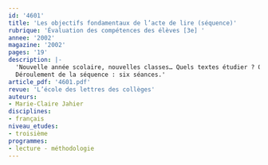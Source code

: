```yaml
---
id: '4601'
title: 'Les objectifs fondamentaux de l’acte de lire (séquence)'
rubrique: 'Évaluation des compétences des élèves [3e] '
annee: '2002'
magazine: '2002'
pages: '19'
description: |-
  'Nouvelle année scolaire, nouvelles classes… Quels textes étudier ? Quel niveau vont avoir les élèves ? Par quoi commencer ? Cette séquence est destinée à essayer de répondre à ces interrogations et permet de commencer à travailler, tout en prenant la mesure des acquis et des manques du groupe concerné. « Qu’est-ce que lire ? » La réponse semble évidente pour la plupart des élèves. Il n’est donc pas inutile de leur montrer que, loin d’être aussi simple qu’ils l’imaginent, l’acte de lire suppose au contraire des compétences multiples.
  Déroulement de la séquence : six séances.'
article_pdf: '4601.pdf'
revue: 'L’école des lettres des collèges'
auteurs:
- Marie-Claire Jahier
disciplines:
- français
niveau_etudes:
- troisième
programmes:
- lecture - méthodologie
---
```

